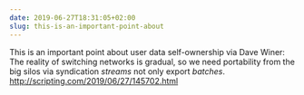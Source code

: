 ```yaml
---
date: 2019-06-27T18:31:05+02:00
slug: this-is-an-important-point-about
---
```

This is an important point about user data self-ownership via Dave Winer: The reality of switching networks is gradual, so we need portability from the big silos via syndication _streams_ not only export _batches_.
http://scripting.com/2019/06/27/145702.html

